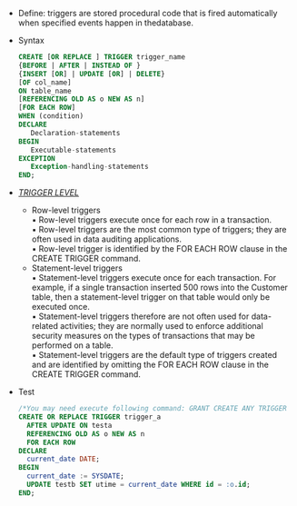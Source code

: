 * Define: triggers are stored procedural code that is fired automatically when specified events happen in thedatabase.

* Syntax
  ```sql
  CREATE [OR REPLACE ] TRIGGER trigger_name  
  {BEFORE | AFTER | INSTEAD OF }  
  {INSERT [OR] | UPDATE [OR] | DELETE}  
  [OF col_name]  
  ON table_name  
  [REFERENCING OLD AS o NEW AS n]  
  [FOR EACH ROW]  
  WHEN (condition) 
  DECLARE 
     Declaration-statements    
  BEGIN  
     Executable-statements 
  EXCEPTION 
     Exception-handling-statements 
  END; 
  ```

* [*TRIGGER LEVEL*](https://stackoverflow.com/questions/50441623/how-to-write-a-statement-level-trigger-in-pl-sql)
  * Row-level triggers  
    ▪ Row-level triggers execute once for each row in a transaction.  
    ▪ Row-level triggers are the most common type of triggers; they are often used in data auditing applications.  
    ▪ Row-level trigger is identified by the FOR EACH ROW clause in the CREATE TRIGGER command.  
  * Statement-level triggers  
    ▪ Statement-level triggers execute once for each transaction. For example, if a single transaction inserted 500 rows into the Customer table, then a statement-level trigger on that table would only be executed once.  
    ▪ Statement-level triggers therefore are not often used for data-related activities; they are normally used to enforce additional security measures on the types of transactions that may be performed on a table.  
    ▪ Statement-level triggers are the default type of triggers created and are identified by omitting the FOR EACH ROW clause in the CREATE TRIGGER command.  

* Test
  ```sql
  /*You may need execute following command: GRANT CREATE ANY TRIGGER TO test;*/
  CREATE OR REPLACE TRIGGER trigger_a
    AFTER UPDATE ON testa
    REFERENCING OLD AS o NEW AS n
    FOR EACH ROW
  DECLARE
    current_date DATE;
  BEGIN
    current_date := SYSDATE;
    UPDATE testb SET utime = current_date WHERE id = :o.id;
  END;
  ```